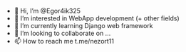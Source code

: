 - 👋 Hi, I’m @Egor4ik325
- 👀 I’m interested in WebApp development (+ other fields)
- 🌱 I’m currently learning Django web framework
- 💞️ I’m looking to collaborate on ...
- 📫 How to reach me t.me/nezort11

<!---
Egor4ik325/Egor4ik325 is a ✨ special ✨ repository because its `README.md` (this file) appears on your GitHub profile.
You can click the Preview link to take a look at your changes.
--->
